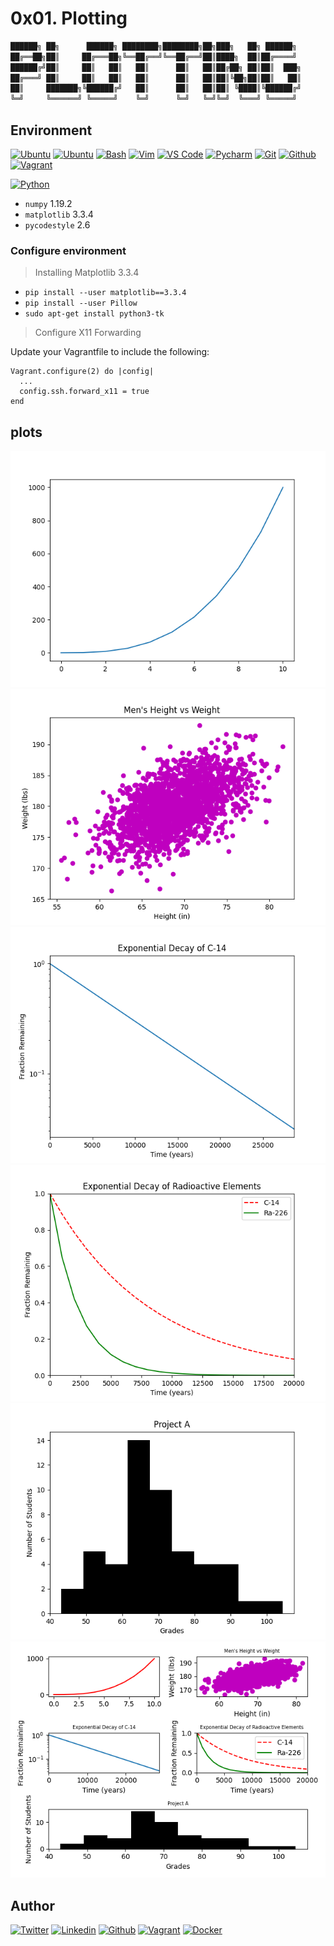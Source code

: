 # 0x01. Plotting

```bash
██████╗ ██╗      ██████╗ ████████╗████████╗██╗███╗   ██╗ ██████╗
██╔══██╗██║     ██╔═══██╗╚══██╔══╝╚══██╔══╝██║████╗  ██║██╔════╝
██████╔╝██║     ██║   ██║   ██║      ██║   ██║██╔██╗ ██║██║  ███╗
██╔═══╝ ██║     ██║   ██║   ██║      ██║   ██║██║╚██╗██║██║   ██║
██║     ███████╗╚██████╔╝   ██║      ██║   ██║██║ ╚████║╚██████╔╝
╚═╝     ╚══════╝ ╚═════╝    ╚═╝      ╚═╝   ╚═╝╚═╝  ╚═══╝ ╚═════╝
```

## Environment

[![Ubuntu](https://img.shields.io/static/v1?label=&message=Ubuntu&color=E95420&logo=Ubuntu&logoColor=E95420&labelColor=2F333A)](https://ubuntu.com/)<!-- ubuntu -->
[![Ubuntu](https://img.shields.io/static/v1?label=&message=Kali%20Linux&color=557C94&logo=Kali%20Linux&logoColor=557C94&labelColor=2F333A)](https://www.kali.org/)<!-- kali linux -->
[![Bash](https://img.shields.io/static/v1?label=&message=GNU%20Bash&color=4EAA25&logo=GNU%20Bash&logoColor=4EAA25&labelColor=2F333A)](https://www.gnu.org/software/bash/)<!-- bash -->
[![Vim](https://img.shields.io/static/v1?label=&message=Vim&color=019733&logo=Vim&logoColor=019733&labelColor=2F333A)](https://www.vim.org/)<!-- vim -->
[![VS Code](https://img.shields.io/static/v1?label=&message=Visual%20Studio%20Code&color=007ACC&logo=Visual%20Studio%20Code&logoColor=007ACC&labelColor=2F333A)](https://code.visualstudio.com/)<!-- vs code -->
[![Pycharm](https://img.shields.io/static/v1?label=&message=Pycharm&color=000000&logo=pycharm&logoColor=000000&labelColor=f3f3f3)](https://www.jetbrains.com/pycharm/)<!-- pycharm -->
[![Git](https://img.shields.io/static/v1?label=&message=Git&color=F05032&logo=Git&logoColor=F05032&labelColor=2F333A)](https://git-scm.com/)<!-- git -->
[![Github](https://img.shields.io/static/v1?label=&message=GitHub&color=181717&logo=GitHub&logoColor=f2f2f2&labelColor=2F333A)](https://github.com)<!-- github -->
[![Vagrant](https://img.shields.io/static/v1?label=&message=Vagrant&color=1868F2&logo=vagrant&labelColor=2F333A)](https://app.vagrantup.com/)<!-- vagrant -->

[![Python](https://img.shields.io/static/v1?label=&message=Python&color=FFD43B&logo=python&logoColor=3776AB&labelColor=2F333A)](https://www.python.org)<!-- python-->

- `numpy` 1.19.2
- `matplotlib` 3.3.4
- `pycodestyle` 2.6

### Configure environment

> Installing Matplotlib 3.3.4

- `pip install --user matplotlib==3.3.4`
- `pip install --user Pillow`
- `sudo apt-get install python3-tk`

> Configure X11 Forwarding

Update your Vagrantfile to include the following:

```Vagrantfile
Vagrant.configure(2) do |config|
  ...
  config.ssh.forward_x11 = true
end
```

## plots

![Line graph](img/0.png)
![Scatter](img/1.png)
![Change of scale](img/2.png)
![Two is better than one](img/3.png)
![Frequency](img/4.png)
![All in One](img/5.png)

## Author
<!-- twitter -->
[![Twitter](https://img.shields.io/twitter/follow/ralex_uy?style=social)](https://twitter.com/ralex_uy) <!-- linkedin --> [![Linkedin](https://img.shields.io/badge/LinkedIn-+24K-blue?style=social&logo=linkedin)](https://www.linkedin.com/in/ronald-rivero/) <!-- github --> [![Github](https://img.shields.io/github/followers/ralexrivero?style=social)](https://github.com/ralexrivero/) <!-- vagrant --> [![Vagrant](https://img.shields.io/static/v1?label=&message=Vagrant%20Profile&color=1868F2&logo=vagrant&labelColor=2F333A)](https://app.vagrantup.com/ralexrivero) <!-- docker --> [![Docker](https://img.shields.io/static/v1?label=&message=Docker%20Profile&color=2496ED&logo=Docker&labelColor=2F333A)](https://hub.docker.com/u/ralexrivero)